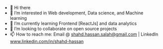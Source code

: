 - 👋 Hi there
- 👀 I’m interested in Web development, Data science, and Machine learning
- 🌱 I’m currently learning Frontend [ReactJs] and data analytics
- 💞️ I’m looking to collaborate on open source projects
- 📫 How to reach me: Email @ shahd.hassan.salah@gmail.com | LinkedIn www.linkedin.com/in/shahd-hassan



<!---
shahdhassan4601/shahdhassan4601 is a ✨ special ✨ repository because its `README.md` (this file) appears on your GitHub profile.
You can click the Preview link to take a look at your changes.
--->

